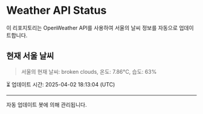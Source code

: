 
# Weather API Status

이 리포지토리는 OpenWeather API를 사용하여 서울의 날씨 정보를 자동으로 업데이트합니다.

## 현재 서울 날씨
> 서울의 현재 날씨: broken clouds, 온도: 7.86°C, 습도: 63%

⏳ 업데이트 시간: 2025-04-02 18:13:04 (UTC)

---
자동 업데이트 봇에 의해 관리됩니다.
